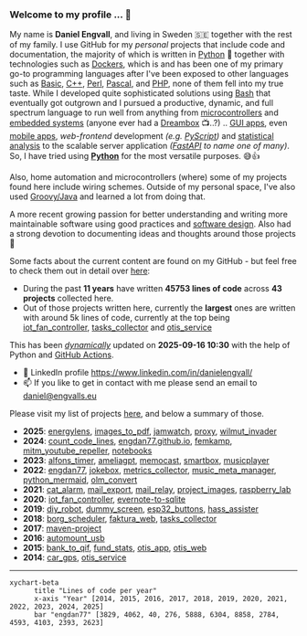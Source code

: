 ### Welcome to my profile ... 👋

My name is **Daniel Engvall**, and living in Sweden 🇸🇪 together with the rest of my family.
I use GitHub for my *personal* projects that include code and documentation, the majority of which is written in [Python](https://en.wikipedia.org/wiki/Python_(programming_language)) 🐍 together with technologies such as [Dockers](https://en.wikipedia.org/wiki/Docker_(software)), which is and has been one of my primary go-to programming languages after I've been exposed to other languages such as [Basic](https://en.wikipedia.org/wiki/BASIC), [C++](https://en.wikipedia.org/wiki/C%2B%2B), [Perl](https://en.wikipedia.org/wiki/Perl), [Pascal](https://en.wikipedia.org/wiki/Pascal_(programming_language)), and [PHP](https://en.wikipedia.org/wiki/PHP), none of them fell into my true taste. While I developed quite sophisticated solutions using [Bash](https://en.wikipedia.org/wiki/Bash_(Unix_shell)) that eventually got outgrown and I pursued a productive, dynamic, and full spectrum language to run well from anything from [microcontrollers](https://en.wikipedia.org/wiki/ESP32) and [embedded systems](https://en.wikipedia.org/wiki/Embedded_system)  (anyone ever had a [Dreambox](https://en.wikipedia.org/wiki/Dreambox) 📺..?) ..  [GUI apps](https://wiki.python.org/moin/GuiProgramming), even [mobile apps](https://kivy.org/), *web-frontend* development *(e.g. [PyScript](https://pyscript.net/))* and [statistical analysis](https://pandas.pydata.org/getting_started.html) to the scalable server application *([FastAPI](https://fastapi.tiangolo.com/) to name one of many)*. So, I have tried using **[Python](https://en.wikipedia.org/wiki/Python_(programming_language))** for the most versatile purposes. 😅👍

Also, home automation and microcontrollers (where) some of my projects found here include wiring schemes. 
Outside of my personal space, I've also used [Groovy/Java](Groovy/Java) and learned a lot from doing that.

A more recent growing passion for better understanding and writing more maintainable software using good practices and [software design](https://en.wikipedia.org/wiki/Software_design_pattern). Also had a strong devotion to documenting ideas and thoughts around those projects 🫶

Some facts about the current content are found on my GitHub - but feel free to check them out in detail over [here](https://github.com/engdan77?tab=repositories):

- During the past **11 years** have written **45753 lines of code** across **43 projects** collected here.
- Out of those projects written here, currently the **largest** ones are written with around 5k lines of code, currently at the top being [iot_fan_controller](https://github.com/engdan77/iot_fan_controller.git), [tasks_collector](https://github.com/engdan77/tasks_collector.git) and [otis_service](https://github.com/engdan77/otis_service.git)

This has been *<u>dynamically</u>* updated on **2025-09-16 10:30** with the help of Python and [GitHub Actions](https://docs.github.com/en/actions).

- 👀 LinkedIn profile https://www.linkedin.com/in/danielengvall/
- 📫 If you like to get in contact with me please send an email to daniel@engvalls.eu

Please visit my list of projects [here](https://github.com/engdan77?tab=repositories), and below a summary of those.

- **2025**: [energylens](https://github.com/engdan77/energylens), [images_to_pdf](https://github.com/engdan77/images_to_pdf), [jamwatch](https://github.com/engdan77/jamwatch), [proxy](https://github.com/engdan77/proxy), [wilmut_invader](https://github.com/engdan77/wilmut_invader)
- **2024**: [count_code_lines](https://github.com/engdan77/count_code_lines), [engdan77.github.io](https://github.com/engdan77/engdan77.github.io), [femkamp](https://github.com/engdan77/femkamp), [mitm_youtube_repeller](https://github.com/engdan77/mitm_youtube_repeller), [notebooks](https://github.com/engdan77/notebooks)
- **2023**: [alfons_timer](https://github.com/engdan77/alfons_timer), [ameliagpt](https://github.com/engdan77/ameliagpt), [memocast](https://github.com/engdan77/memocast), [smartbox](https://github.com/engdan77/smartbox), [musicplayer](https://github.com/engdan77/musicplayer)
- **2022**: [engdan77](https://github.com/engdan77/engdan77), [jokebox](https://github.com/engdan77/jokebox), [metrics_collector](https://github.com/engdan77/metrics_collector), [music_meta_manager](https://github.com/engdan77/music_meta_manager), [python_mermaid](https://github.com/engdan77/python_mermaid), [olm_convert](https://github.com/engdan77/olm_convert)
- **2021**: [cat_alarm](https://github.com/engdan77/cat_alarm), [mail_export](https://github.com/engdan77/mail_export), [mail_relay](https://github.com/engdan77/mail_relay), [project_images](https://github.com/engdan77/project_images), [raspberry_lab](https://github.com/engdan77/raspberry_lab)
- **2020**: [iot_fan_controller](https://github.com/engdan77/iot_fan_controller), [evernote-to-sqlite](https://github.com/engdan77/evernote-to-sqlite)
- **2019**: [diy_robot](https://github.com/engdan77/diy_robot), [dummy_screen](https://github.com/engdan77/dummy_screen), [esp32_buttons](https://github.com/engdan77/esp32_buttons), [hass_assister](https://github.com/engdan77/hass_assister)
- **2018**: [borg_scheduler](https://github.com/engdan77/borg_scheduler), [faktura_web](https://github.com/engdan77/faktura_web), [tasks_collector](https://github.com/engdan77/tasks_collector)
- **2017**: [maven-project](https://github.com/engdan77/maven-project)
- **2016**: [automount_usb](https://github.com/engdan77/automount_usb)
- **2015**: [bank_to_qif](https://github.com/engdan77/bank_to_qif), [fund_stats](https://github.com/engdan77/fund_stats), [otis_app](https://github.com/engdan77/otis_app), [otis_web](https://github.com/engdan77/otis_web)
- **2014**: [car_gps](https://github.com/engdan77/car_gps), [otis_service](https://github.com/engdan77/otis_service)


---


```mermaid
xychart-beta
      title "Lines of code per year"
      x-axis "Year" [2014, 2015, 2016, 2017, 2018, 2019, 2020, 2021, 2022, 2023, 2024, 2025]
      bar "engdan77" [3829, 4062, 40, 276, 5888, 6304, 8858, 2784, 4593, 4103, 2393, 2623]
```